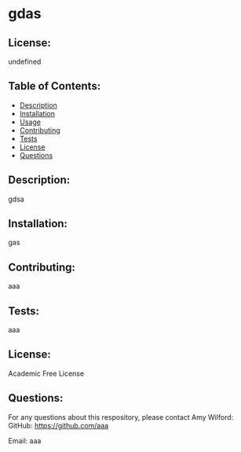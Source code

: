# gdas

## License:
undefined
## Table of Contents:
- [Description](#description)
- [Installation](#installation)
- [Usage](#usage)
- [Contributing](#contributing)
- [Tests](#tests)
- [License](#license)
- [Questions](#questions)
## Description:

gdsa

## Installation:

gas

## Contributing:

aaa

## Tests:

aaa

## License:

Academic Free License

## Questions:

For any questions about this respository, please contact Amy Wilford: 
GitHub: https://github.com/aaa

Email: aaa